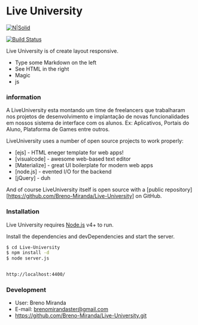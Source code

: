 # Live University

[![N|Solid](https://cldup.com/dTxpPi9lDf.thumb.png)](https://nodesource.com/products/nsolid)

[![Build Status](https://travis-ci.org/joemccann/dillinger.svg?branch=master)](https://travis-ci.org/joemccann/dillinger)

Live University is of create layout responsive.

  - Type some Markdown on the left
  - See HTML in the right
  - Magic
  - js


### information
A LiveUniversity esta montando um time de freelancers que trabalharam nos projetos de desenvolvimento e implantação de novas funcionalidades em nossos sistema de interface com os alunos. Ex: Aplicativos, Portais do Aluno, Plataforma de Games entre outros.

LiveUniversity uses a number of open source projects to work properly:

* [ejs] - HTML eneger template for web apps!
* [visualcode] - awesome web-based text editor
* [Materialize] - great UI boilerplate for modern web apps
* [node.js] - evented I/O for the backend
* [jQuery] - duh

And of course LiveUniversity itself is open source with a [public repository][https://github.com/Breno-Miranda/Live-University]
 on GitHub.

### Installation

Live University requires [Node.js](https://nodejs.org/) v4+ to run.

Install the dependencies and devDependencies and start the server.

```sh
$ cd Live-University
$ npm install -d
$ node server.js


http://localhost:4400/

```

### Development

- User: Breno Miranda
- E-mail: brenomirandaster@gmail.com
- https://github.com/Breno-Miranda/Live-University.git
